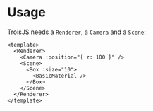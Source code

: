 # Usage

TroisJS needs a [`Renderer`](renderer), a [`Camera`](camera) and a [`Scene`](scene):

```vue
<template>
  <Renderer>
    <Camera :position="{ z: 100 }" />
    <Scene>     
      <Box :size="10">
        <BasicMaterial />
      </Box>
    </Scene>
  </Renderer>
</template>
```
